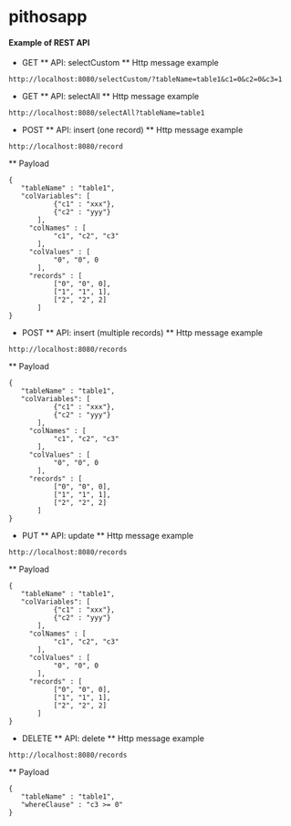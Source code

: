 # pithosapp


#### Example of REST API
* GET 
 ** API: selectCustom
 ** Http message example
 ```
 http://localhost:8080/selectCustom/?tableName=table1&c1=0&c2=0&c3=1
 ```
* GET
 ** API: selectAll
 ** Http message example
 ```
 http://localhost:8080/selectAll?tableName=table1
 ```
* POST 
 ** API: insert (one record)
 ** Http message example
 ```
 http://localhost:8080/record
 ```
 ** Payload
 ```
 {
	"tableName" : "table1",
	"colVariables": [
			{"c1" : "xxx"},
		    {"c2" : "yyy"}
	    ],
	  "colNames" : [
		  	"c1", "c2", "c3"
	    ],
	  "colValues" : [
		    "0", "0", 0
	    ],
	  "records" : [
		    ["0", "0", 0],
		    ["1", "1", 1],
		    ["2", "2", 2]
	    ]
}
 ```
* POST
 ** API: insert (multiple records)
 ** Http message example
 ```
 http://localhost:8080/records
 ```
 ** Payload
 ```
 {
	"tableName" : "table1",
	"colVariables": [
			{"c1" : "xxx"},
		    {"c2" : "yyy"}
	    ],
	  "colNames" : [
		  	"c1", "c2", "c3"
	    ],
	  "colValues" : [
		    "0", "0", 0
	    ],
	  "records" : [
		    ["0", "0", 0],
		    ["1", "1", 1],
		    ["2", "2", 2]
	    ]
}
 ```
* PUT
 ** API: update
 ** Http message example
 ```
 http://localhost:8080/records
 ```
 ** Payload
 ```
 {
	"tableName" : "table1",
	"colVariables": [
			{"c1" : "xxx"},
		    {"c2" : "yyy"}
	    ],
	  "colNames" : [
		  	"c1", "c2", "c3"
	    ],
	  "colValues" : [
		    "0", "0", 0
	    ],
	  "records" : [
		    ["0", "0", 0],
		    ["1", "1", 1],
		    ["2", "2", 2]
	    ]
}
 ```
* DELETE
 ** API: delete
 ** Http message example
 ```
 http://localhost:8080/records
 ```
 ** Payload
 ```
 {
	"tableName" : "table1",
	"whereClause" : "c3 >= 0"
 }
 ```
